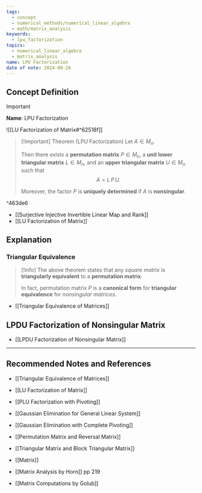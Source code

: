 ```yaml
---
tags:
  - concept
  - numerical_methods/numerical_linear_algebra
  - math/matrix_analysis
keywords:
  - lpu_factorization
topics:
  - numerical_linear_algebra
  - matrix_analysis
name: LPU Factorization
date of note: 2024-09-26
---
```


## Concept Definition

>[!important]
>**Name**: LPU Factorization

![[LU Factorization of Matrix#^62518f]]

>[!important] Theorem (LPU Factorization)
>Let $A\in M_{n}$.
>
>Then there *exists* a **permutation matrix** $P\in M_{n}$, a **unit lower triangular matrix** $L\in M_{n}$, and an **upper triangular matrix** $U\in M_{n}$ such that 
>$$
>A = L\,P\,U.
>$$
>
>Moreover, the factor $P$ is **uniquely determined** if $A$ is **nonsingular**.

^463de6

- [[Surjective Injective Invertible Linear Map and Rank]]
- [[LU Factorization of Matrix]]

## Explanation

### Triangular Equivalence

>[!info]
>The above theorem states that any *square matrix* is **triangularly equivalent** to a **permutation matrix**.
>
>In fact, permutation matrix $P$ is a **canonical form** for **triangular equivalence** for *nonsingular matrices*.

- [[Triangular Equivalence of Matrices]]


## LPDU Factorization of Nonsingular Matrix


- [[LPDU Factorization of Nonsingular Matrix]]



-----------
##  Recommended Notes and References


- [[Triangular Equivalence of Matrices]]
- [[LU Factorization of Matrix]]
- [[PLU Factorization with Pivoting]]
- [[Gaussian Elimination for General Linear System]]
- [[Gaussian Elimination with Complete Pivoting]]

- [[Permutation Matrix and Reversal Matrix]]
- [[Triangular Matrix and Block Triangular Matrix]]
- [[Matrix]]


- [[Matrix Analysis by Horn]] pp 219
- [[Matrix Computations by Golub]]